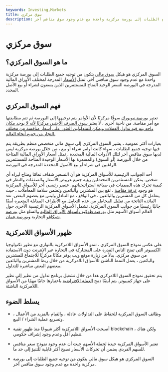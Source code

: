 ```yaml
---
keywords: Investing,Markets
title: سوق مركزي
description: السوق المركزي هو هيكل سوق مالي يتكون من توجيه جميع الطلبات إلى بورصة مركزية واحدة مع عدم وجود سوق منافس آخر.
---
```


# سوق مركزي
## ما هو السوق المركزي؟

السوق المركزي هو هيكل [سوق مالي](/financial-market) يتكون من توجيه جميع الطلبات إلى بورصة مركزية واحدة مع عدم وجود سوق منافس آخر. تمثل [الأسعار](/quoted-price) المدرجة لمختلف الأوراق المالية المدرجة في البورصة السعر الوحيد المتاح للمستثمرين الذين يسعون لشراء أو بيع الأصل المحدد.

## فهم السوق المركزي

تعتبر [بورصة نيويورك](/nyse) سوقًا مركزيًا لأن الأوامر يتم توجيهها إلى البورصة ثم تتم مطابقتها مع أمر مقاصة. من ناحية أخرى ، لا يعتبر [سوق الصرف الأجنبي مركزيًا لأنه لا يوجد مكان واحد يتم فيه تداول العملات ويمكن للمتداولين العثور على أسعار منافسة من مختلف التجار من جميع أنحاء العالم.](/foreign-exchange-markets)

بعبارات أكثر عمومية ، يشير السوق المركزي إلى سوق مالي متخصص منظم بطريقة يتم فيها توجيه جميع الطلبات ، سواء كانت أوامر شراء أو بيع ، من خلال بورصة مركزية ليس لديها سوق منافس آخر لتلك الأدوات المالية المحددة . تمثل أسعار الأوراق المالية المتاحة من خلال البورصة (أو السوق) والمسعرة بها الأسعار الوحيدة المتاحة للمستثمرين الراغبين في شراء أو بيع الأصول المحددة المدرجة في البورصة.

أحد الجوانب الرئيسية للأسواق المركزية هو أن التسعير شفاف تمامًا ومتاح ليراه أي شخص. يمكن للمستثمرين المحتملين رؤية جميع عروض الأسعار والصفقات والنظر في كيفية تحرك هذه الصفقات في صياغة استراتيجياتهم. عنصر رئيسي آخر للأسواق المركزية هو وجود [غرفة مقاصة](/clearinghouse) ، تقع بين المشترين والبائعين وتضمن سلامة المعاملات ، حيث يتعامل كل من المشترين والبائعين ، في الواقع ، مع التبادل وليس مع بعضهم البعض. تعد الفائدة الناتجة من تقليل المخاطر من عدم التعامل مع الأطراف المقابلة المتغيرة أيضًا جانبًا رئيسيًا من جوانب السوق المركزية. تشمل الأسواق المركزية الرئيسية الأخرى حول العالم أسواق الأسهم مثل [بورصة طوكيو وأسواق الأوراق المالية](/tokyo) والسلع مثل [بورصة شيكاغو](/cme) التجارية [وبورصة عمان](/athex).

## ظهور الأسواق اللامركزية

على عكس نموذج السوق المركزي ، تنمو الأسواق اللامركزية بالتوازي مع تطور تكنولوجيا الكمبيوتر التي تمنح الناس القدرة على المشاركة في التجارة عبر الإنترنت دون الاستفادة من سوق مركزي. بدلاً من زيارة موقع ويب يوفر مكانًا مركزيًا للاجتماع للمشترين والبائعين ، يعمل النمط الناشئ للأسواق اللامركزية من خلال ربط المشترين والبائعين ببعضهم البعض مباشرة للتداول.

يتم تحقيق نموذج السوق اللامركزي هذا من خلال تشغيل برنامج تداول من نظير إلى نظير على جهاز كمبيوتر. يتم أيضًا دمج [العملة الافتراضية](/cryptocurrency) باعتبارها جانبًا مهمًا من الأسواق اللامركزية الناشئة.

## يسلط الضوء

- وظائف السوق المركزية للحفاظ على التداولات عادلة ، والقيام بالمزيد من الأعمال ، وتسريع عملية الشراء / البيع.

- أصبحت الأسواق اللامركزية أكثر شيوعًا منذ ظهور تقنية blockchain ، ولكن هناك تنظيم أقل وعدم وجود إشراف حكومي.

- تعتبر الأسواق المركزية جيدة لحملة الأسهم حيث أن عدم وجود نموذج سعر منافس للسهم الفردي يضمن أن تحركات الأسعار تصبح أكثر قابلية للتنبؤ إلى حد ما.

- السوق المركزي هو هيكل سوق مالي يتكون من توجيه جميع الطلبات إلى بورصة مركزية واحدة مع عدم وجود سوق منافس آخر.

